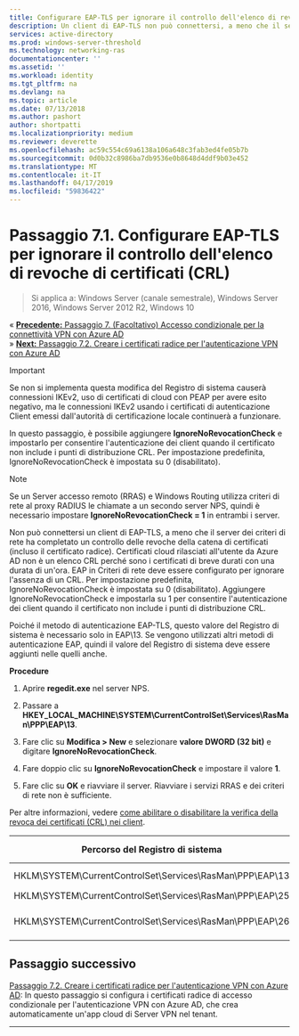 ```yaml
---
title: Configurare EAP-TLS per ignorare il controllo dell'elenco di revoche di certificati (CRL)
description: Un client di EAP-TLS non può connettersi, a meno che il server NPS esegue una verifica delle revoche di certificati della catena di certificati (incluso il certificato radice) del client e verifica che i certificati sono stati revocati.
services: active-directory
ms.prod: windows-server-threshold
ms.technology: networking-ras
documentationcenter: ''
ms.assetid: ''
ms.workload: identity
ms.tgt_pltfrm: na
ms.devlang: na
ms.topic: article
ms.date: 07/13/2018
ms.author: pashort
author: shortpatti
ms.localizationpriority: medium
ms.reviewer: deverette
ms.openlocfilehash: ac59c554c69a6138a106a648c3fab3ed4fe05b7b
ms.sourcegitcommit: 0d0b32c8986ba7db9536e0b8648d4ddf9b03e452
ms.translationtype: MT
ms.contentlocale: it-IT
ms.lasthandoff: 04/17/2019
ms.locfileid: "59836422"
---
```

# <a name="step-71-configure-eap-tls-to-ignore-certificate-revocation-list-crl-checking"></a>Passaggio 7.1. Configurare EAP-TLS per ignorare il controllo dell'elenco di revoche di certificati (CRL)

>Si applica a: Windows Server (canale semestrale), Windows Server 2016, Windows Server 2012 R2, Windows 10

&#171;  [**Precedente:** Passaggio 7. (Facoltativo) Accesso condizionale per la connettività VPN con Azure AD](ad-ca-vpn-connectivity-windows10.md)<br>
&#187; [ **Next:** Passaggio 7.2. Creare i certificati radice per l'autenticazione VPN con Azure AD](vpn-create-root-cert-for-vpn-auth-azure-ad.md)

>[!IMPORTANT]
>Se non si implementa questa modifica del Registro di sistema causerà connessioni IKEv2, uso di certificati di cloud con PEAP per avere esito negativo, ma le connessioni IKEv2 usando i certificati di autenticazione Client emessi dall'autorità di certificazione locale continuerà a funzionare.

In questo passaggio, è possibile aggiungere **IgnoreNoRevocationCheck** e impostarlo per consentire l'autenticazione dei client quando il certificato non include i punti di distribuzione CRL. Per impostazione predefinita, IgnoreNoRevocationCheck è impostata su 0 (disabilitato).

>[!NOTE]
>Se un Server accesso remoto (RRAS) e Windows Routing utilizza criteri di rete al proxy RADIUS le chiamate a un secondo server NPS, quindi è necessario impostare **IgnoreNoRevocationCheck = 1** in entrambi i server.

Non può connettersi un client di EAP-TLS, a meno che il server dei criteri di rete ha completato un controllo delle revoche della catena di certificati (incluso il certificato radice). Certificati cloud rilasciati all'utente da Azure AD non è un elenco CRL perché sono i certificati di breve durati con una durata di un'ora. EAP in Criteri di rete deve essere configurato per ignorare l'assenza di un CRL. Per impostazione predefinita, IgnoreNoRevocationCheck è impostata su 0 (disabilitato). Aggiungere IgnoreNoRevocationCheck e impostarla su 1 per consentire l'autenticazione dei client quando il certificato non include i punti di distribuzione CRL. 

Poiché il metodo di autenticazione EAP-TLS, questo valore del Registro di sistema è necessario solo in EAP\13. Se vengono utilizzati altri metodi di autenticazione EAP, quindi il valore del Registro di sistema deve essere aggiunti nelle quelli anche. 

**Procedure**

1. Aprire **regedit.exe** nel server NPS.

2. Passare a **HKEY_LOCAL_MACHINE\SYSTEM\CurrentControlSet\Services\RasMan\PPP\EAP\13**.

3. Fare clic su **Modifica > New** e selezionare **valore DWORD (32 bit)** e digitare **IgnoreNoRevocationCheck**.

4. Fare doppio clic su **IgnoreNoRevocationCheck** e impostare il valore **1**.

5. Fare clic su **OK** e riavviare il server. Riavviare i servizi RRAS e dei criteri di rete non è sufficiente.

Per altre informazioni, vedere [come abilitare o disabilitare la verifica della revoca dei certificati (CRL) nei client](https://technet.microsoft.com/library/bb680540.aspx).


|Percorso del Registro di sistema  |Estensione EAP  |
|---------|---------|
|HKLM\SYSTEM\CurrentControlSet\Services\RasMan\PPP\EAP\13     |Protocollo EAP-TLS         |
|HKLM\SYSTEM\CurrentControlSet\Services\RasMan\PPP\EAP\25     |PEAP         |
|HKLM\SYSTEM\CurrentControlSet\Services\RasMan\PPP\EAP\26     |EAP-MSCHAP v2         |

## <a name="next-step"></a>Passaggio successivo

[Passaggio 7.2. Creare i certificati radice per l'autenticazione VPN con Azure AD](vpn-create-root-cert-for-vpn-auth-azure-ad.md): In questo passaggio si configura i certificati radice di accesso condizionale per l'autenticazione VPN con Azure AD, che crea automaticamente un'app cloud di Server VPN nel tenant. 

---